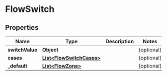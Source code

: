 
# FlowSwitch

## Properties
Name | Type | Description | Notes
------------ | ------------- | ------------- | -------------
**switchValue** | **Object** |  |  [optional]
**cases** | [**List&lt;FlowSwitchCases&gt;**](FlowSwitchCases.md) |  |  [optional]
**_default** | [**List&lt;FlowZone&gt;**](FlowZone.md) |  |  [optional]



